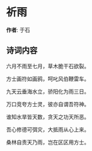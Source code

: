 # 祈雨

**作者**: 于石

## 诗词内容

六月不雨至七月，草木脆干石欲裂。

方士画符如画鸦，呵叱风伯鞭雷车。

九天云垂海水立，骄阳化为雨三日。

万口竞夸方士灵，彼亦自谓吾符神。

谁知水旱皆天数，贪天之功天所恶。

吾心修德可弭灾，大抵雨从心上来。

桑林自责天乃雨，岂在区区用方士。

